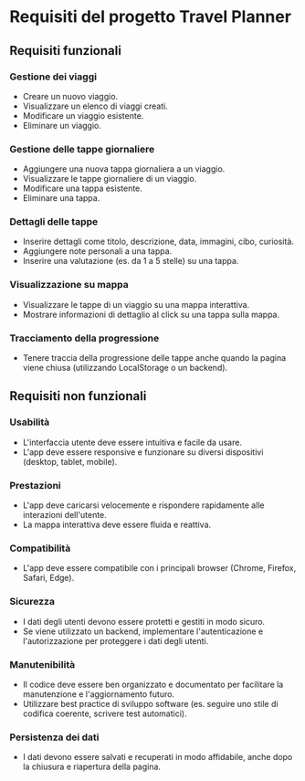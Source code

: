 # Requisiti del progetto Travel Planner

## Requisiti funzionali

### Gestione dei viaggi
- Creare un nuovo viaggio.
- Visualizzare un elenco di viaggi creati.
- Modificare un viaggio esistente.
- Eliminare un viaggio.

### Gestione delle tappe giornaliere
- Aggiungere una nuova tappa giornaliera a un viaggio.
- Visualizzare le tappe giornaliere di un viaggio.
- Modificare una tappa esistente.
- Eliminare una tappa.

### Dettagli delle tappe
- Inserire dettagli come titolo, descrizione, data, immagini, cibo, curiosità.
- Aggiungere note personali a una tappa.
- Inserire una valutazione (es. da 1 a 5 stelle) su una tappa.

### Visualizzazione su mappa
- Visualizzare le tappe di un viaggio su una mappa interattiva.
- Mostrare informazioni di dettaglio al click su una tappa sulla mappa.

### Tracciamento della progressione
- Tenere traccia della progressione delle tappe anche quando la pagina viene chiusa (utilizzando LocalStorage o un backend).

## Requisiti non funzionali

### Usabilità
- L'interfaccia utente deve essere intuitiva e facile da usare.
- L'app deve essere responsive e funzionare su diversi dispositivi (desktop, tablet, mobile).

### Prestazioni
- L'app deve caricarsi velocemente e rispondere rapidamente alle interazioni dell'utente.
- La mappa interattiva deve essere fluida e reattiva.

### Compatibilità
- L'app deve essere compatibile con i principali browser (Chrome, Firefox, Safari, Edge).

### Sicurezza
- I dati degli utenti devono essere protetti e gestiti in modo sicuro.
- Se viene utilizzato un backend, implementare l'autenticazione e l'autorizzazione per proteggere i dati degli utenti.

### Manutenibilità
- Il codice deve essere ben organizzato e documentato per facilitare la manutenzione e l'aggiornamento futuro.
- Utilizzare best practice di sviluppo software (es. seguire uno stile di codifica coerente, scrivere test automatici).

### Persistenza dei dati
- I dati devono essere salvati e recuperati in modo affidabile, anche dopo la chiusura e riapertura della pagina.